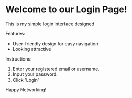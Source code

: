 # Welcome to our Login Page!

This is my simple login interface designed

Features:
- User-friendly design for easy navigation
- Looking attractive

Instructions:
1. Enter your registered email or username.
2. Input your password.
3. Click 'Login'


Happy Networking!
